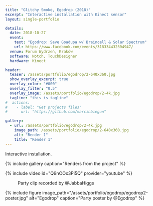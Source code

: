 ```yaml
---
title: "Glitchy Smoke, Egodrop (2018)"
excerpt: "Interactive installation with Kinect sensor"
layout: single-portfolio

details:
  date: 2018-10-27
  event:
    text: "Egodrop: Save Goadupa w/ Braincell & Solar Spectrum"
    url: https://www.facebook.com/events/318334432304947/
  venue: Forum Wydrzeń, Kraków
  software: Notch, TouchDesigner
  hardware: Kinect

header:
  teaser: /assets/portfolio/egodrop/2-640x360.jpg
  show_overlay_excerpt: true
  overlay_color: "#000"
  overlay_filter: "0.5"
  overlay_image: /assets/portfolio/egodrop/2-4k.jpg
  tagline: "this is tagline"
#  actions:
#    - label: "Get projects files"
#      url: "https://github.com/marcinbiegun"

gallery:
  - url: /assets/portfolio/egodrop/2-4k.jpg
    image_path: /assets/portfolio/egodrop/2-640x360.jpg
    alt: "Render 1"
    title: "Render 1"
---
```


Interactive installation.

{% include gallery caption="Renders from the project" %}

{% include video id="Q9nOOx3Pi5Q" provider="youtube" %}
<figure>
  <figcaption>Party clip recorded by @JabbaHiggs</figcaption>
</figure>

{% include figure image_path="/assets/portfolio/egodrop/egodrop2-poster.jpg" alt="Egodrop" caption="Party poster by @Egodrop" %}

